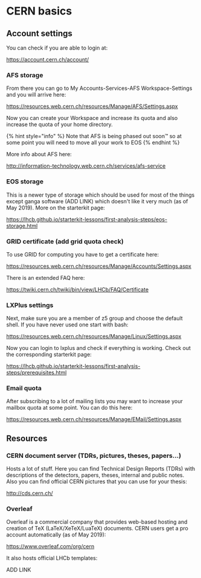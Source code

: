 # CERN basics

## Account settings

You can check if you are able to login at:

<https://account.cern.ch/account/>

### AFS storage

From there you can go to My Accounts-Services-AFS Workspace-Settings and you will arrive here:

<https://resources.web.cern.ch/resources/Manage/AFS/Settings.aspx>

Now you can create your Workspace and increase its quota and also increase the quota of your home directory.

{% hint style="info" %}
 Note that AFS is being phased out soon™ so at some point you will need to move all your work to EOS
{% endhint %}

More info about AFS here:

<http://information-technology.web.cern.ch/services/afs-service>

### EOS storage

This is a newer type of storage which should be used for most of the things except ganga software \(ADD LINK\) which doesn't like it very much \(as of May 2019\). More on the starterkit page:

<https://lhcb.github.io/starterkit-lessons/first-analysis-steps/eos-storage.html>

### GRID certificate \(add grid quota check\)

To use GRID for computing you have to get a certificate here:

<https://resources.web.cern.ch/resources/Manage/Accounts/Settings.aspx>

There is an extended FAQ here:

<https://twiki.cern.ch/twiki/bin/view/LHCb/FAQ/Certificate>

### LXPlus settings

Next, make sure you are a member of z5 group and choose the default shell. If you have never used one start with bash:

<https://resources.web.cern.ch/resources/Manage/Linux/Settings.aspx>

Now you can login to lxplus and check if everything is working. Check out the corresponding starterkit page:

<https://lhcb.github.io/starterkit-lessons/first-analysis-steps/prerequisites.html>



### Email quota

After subscribing to a lot of mailing lists you may want to increase your mailbox quota at some point. You can do this here:

<https://resources.web.cern.ch/resources/Manage/EMail/Settings.aspx>

## Resources

### CERN document server \(TDRs, pictures, theses, papers...\)

Hosts a lot of stuff. Here you can find Technical Design Reports \(TDRs\) with descriptions of the detectors, papers, theses, internal and public notes. Also you can find official CERN pictures that you can use for your thesis:

<http://cds.cern.ch/>

### Overleaf

Overleaf is a commercial company that provides web-based hosting and creation of TeX \(LaTeX/XeTeX/LuaTeX\) documents. CERN users get a pro account automatically \(as of May 2019\):

<https://www.overleaf.com/org/cern>

It also hosts official LHCb templates:

ADD LINK

